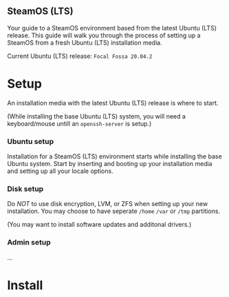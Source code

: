 SteamOS (LTS)
---
Your guide to a SteamOS environment based from the latest Ubuntu (LTS) release.
This guide will walk you through the process of setting up a SteamOS from a fresh Ubuntu (LTS) installation media.

Current Ubuntu (LTS) release: `Focal Fossa 20.04.2`

# Setup
An installation media with the latest Ubuntu (LTS) release is where to start.

(While installing the base Ubuntu (LTS) system, you will need a keyboard/mouse untill an `openssh-server` is setup.)

### Ubuntu setup
Installation for a SteamOS (LTS) environment starts while installing the base Ubuntu system.
Start by inserting and booting up your installation media and setting up all your locale options.

### Disk setup
Do _NOT_ to use disk encryption, LVM, or ZFS when setting up your new installation.
You may choose to have seperate `/home` `/var` or `/tmp` partitions.

(You may want to install software updates and additonal drivers.)

### Admin setup
...

# Install
